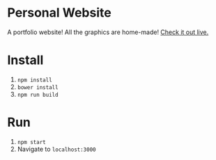 # Personal Website

A portfolio website! All the graphics are home-made! [Check it out live.](www.gavirawson.com)



# Install

1. `npm install`
2. `bower install`
2. `npm run build`

# Run

1. `npm start`
2. Navigate to `localhost:3000` 

